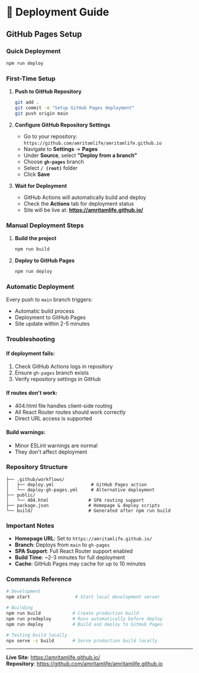 # 🚀 Deployment Guide

## GitHub Pages Setup

### Quick Deployment
```bash
npm run deploy
```

### First-Time Setup

1. **Push to GitHub Repository**
   ```bash
   git add .
   git commit -m "Setup GitHub Pages deployment"
   git push origin main
   ```

2. **Configure GitHub Repository Settings**
   - Go to your repository: `https://github.com/amritamlife/amritamlife.github.io`
   - Navigate to **Settings** → **Pages**
   - Under **Source**, select **"Deploy from a branch"**
   - Choose **`gh-pages`** branch
   - Select **`/ (root)`** folder
   - Click **Save**

3. **Wait for Deployment**
   - GitHub Actions will automatically build and deploy
   - Check the **Actions** tab for deployment status
   - Site will be live at: **https://amritamlife.github.io/**

### Manual Deployment Steps

1. **Build the project**
   ```bash
   npm run build
   ```

2. **Deploy to GitHub Pages**
   ```bash
   npm run deploy
   ```

### Automatic Deployment

Every push to `main` branch triggers:
- Automatic build process
- Deployment to GitHub Pages
- Site update within 2-5 minutes

### Troubleshooting

#### If deployment fails:
1. Check GitHub Actions logs in repository
2. Ensure `gh-pages` branch exists
3. Verify repository settings in GitHub

#### If routes don't work:
- 404.html file handles client-side routing
- All React Router routes should work correctly
- Direct URL access is supported

#### Build warnings:
- Minor ESLint warnings are normal
- They don't affect deployment

### Repository Structure
```
├── .github/workflows/
│   ├── deploy.yml              # GitHub Pages action
│   └── deploy-gh-pages.yml     # Alternative deployment
├── public/
│   └── 404.html               # SPA routing support
├── package.json               # Homepage & deploy scripts
└── build/                     # Generated after npm run build
```

### Important Notes

- **Homepage URL**: Set to `https://amritamlife.github.io/`
- **Branch**: Deploys from `main` to `gh-pages`
- **SPA Support**: Full React Router support enabled
- **Build Time**: ~2-3 minutes for full deployment
- **Cache**: GitHub Pages may cache for up to 10 minutes

### Commands Reference

```bash
# Development
npm start                 # Start local development server

# Building
npm run build            # Create production build
npm run predeploy        # Runs automatically before deploy
npm run deploy           # Build and deploy to GitHub Pages

# Testing build locally
npx serve -s build       # Serve production build locally
```

---

**Live Site**: https://amritamlife.github.io/  
**Repository**: https://github.com/amritamlife/amritamlife.github.io
